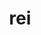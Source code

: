 ---
category: 3-letters
denotation: null
name: rei
reference_link: https://www.etymonline.com/word/rei
root_language: null
root_name: null
title: rei
type: free
word_sums:
- respelling: rei
  sum: 'Rei + '
---